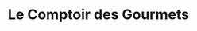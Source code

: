 ---
title: "Le Comptoir des Gourmets"
url: /tarascon/le-comptoir-des-gourmets/
shop: charcuterie
---